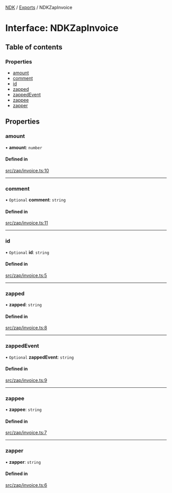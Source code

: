 [NDK](../README.md) / [Exports](../modules.md) / NDKZapInvoice

# Interface: NDKZapInvoice

## Table of contents

### Properties

- [amount](NDKZapInvoice.md#amount)
- [comment](NDKZapInvoice.md#comment)
- [id](NDKZapInvoice.md#id)
- [zapped](NDKZapInvoice.md#zapped)
- [zappedEvent](NDKZapInvoice.md#zappedevent)
- [zappee](NDKZapInvoice.md#zappee)
- [zapper](NDKZapInvoice.md#zapper)

## Properties

### amount

• **amount**: `number`

#### Defined in

[src/zap/invoice.ts:10](https://github.com/nostr-dev-kit/ndk/blob/ca80fef/src/zap/invoice.ts#L10)

___

### comment

• `Optional` **comment**: `string`

#### Defined in

[src/zap/invoice.ts:11](https://github.com/nostr-dev-kit/ndk/blob/ca80fef/src/zap/invoice.ts#L11)

___

### id

• `Optional` **id**: `string`

#### Defined in

[src/zap/invoice.ts:5](https://github.com/nostr-dev-kit/ndk/blob/ca80fef/src/zap/invoice.ts#L5)

___

### zapped

• **zapped**: `string`

#### Defined in

[src/zap/invoice.ts:8](https://github.com/nostr-dev-kit/ndk/blob/ca80fef/src/zap/invoice.ts#L8)

___

### zappedEvent

• `Optional` **zappedEvent**: `string`

#### Defined in

[src/zap/invoice.ts:9](https://github.com/nostr-dev-kit/ndk/blob/ca80fef/src/zap/invoice.ts#L9)

___

### zappee

• **zappee**: `string`

#### Defined in

[src/zap/invoice.ts:7](https://github.com/nostr-dev-kit/ndk/blob/ca80fef/src/zap/invoice.ts#L7)

___

### zapper

• **zapper**: `string`

#### Defined in

[src/zap/invoice.ts:6](https://github.com/nostr-dev-kit/ndk/blob/ca80fef/src/zap/invoice.ts#L6)
